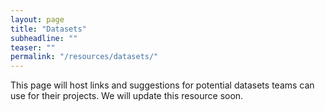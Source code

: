 ```yaml
---
layout: page
title: "Datasets"
subheadline: "" 
teaser: ""
permalink: "/resources/datasets/"
---
```


This page will host links and suggestions for potential datasets teams can use for their projects. We will update this resource soon. 
